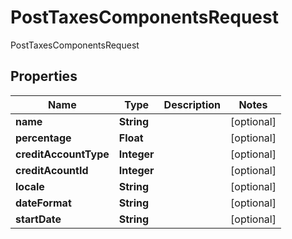

# PostTaxesComponentsRequest

PostTaxesComponentsRequest
## Properties

Name | Type | Description | Notes
------------ | ------------- | ------------- | -------------
**name** | **String** |  |  [optional]
**percentage** | **Float** |  |  [optional]
**creditAccountType** | **Integer** |  |  [optional]
**creditAcountId** | **Integer** |  |  [optional]
**locale** | **String** |  |  [optional]
**dateFormat** | **String** |  |  [optional]
**startDate** | **String** |  |  [optional]



